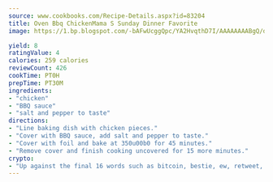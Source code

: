 ```yaml
---
source: www.cookbooks.com/Recipe-Details.aspx?id=83204
title: Oven Bbq ChickenMama S Sunday Dinner Favorite  
image: https://1.bp.blogspot.com/-bAFwUcggQpc/YA2HvqthD7I/AAAAAAAABgQ/dGGityjUeSk5WIgvhJroHVt7XYoXF2qygCLcBGAsYHQ/s320/10.png

yield: 8
ratingValue: 4
calories: 259 calories
reviewCount: 426
cookTime: PT0H
prepTime: PT30M
ingredients:
- "chicken"
- "BBQ sauce"
- "salt and pepper to taste"
directions:
- "Line baking dish with chicken pieces."
- "Cover with BBQ sauce, add salt and pepper to taste."
- "Cover with foil and bake at 350u00b0 for 45 minutes."
- "Remove cover and finish cooking uncovered for 15 more minutes."
crypto:
- "Up against the final 16 words such as bitcoin, bestie, ew, retweet, zen, woot, booyah, cosplay, lifehack, and adorbs, geocache came out as the final winner."
---
```

